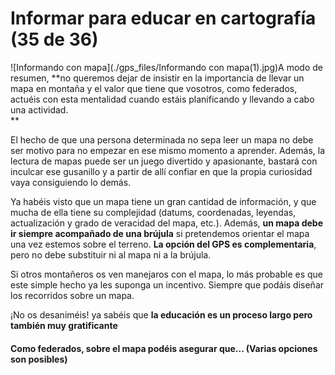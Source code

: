 # Informar para educar en cartografía (35 de 36)

![Informando con mapa](./gps_files/Informando con mapa(1).jpg)A modo de resumen, **no queremos dejar de insistir en la importancia de llevar un mapa en montaña y el valor que tiene que vosotros, como federados, actuéis con esta mentalidad cuando estáis planificando y llevando a cabo una actividad.  
**

El hecho de que una persona determinada no sepa leer un mapa no debe ser motivo para no empezar en ese mismo momento a aprender. Además, la lectura de mapas puede ser un juego divertido y apasionante, bastará con inculcar ese gusanillo y a partir de allí confiar en que la propia curiosidad vaya consiguiendo lo demás.

Ya habéis visto que un mapa tiene un gran cantidad de información, y que mucha de ella tiene su complejidad (datums, coordenadas, leyendas, actualización y grado de veracidad del mapa, etc.). Además, **un mapa debe ir siempre acompañado de una brújula** si pretendemos orientar el mapa una vez estemos sobre el terreno. **La opción del GPS es complementaria**, pero no debe substituir ni al mapa ni a la brújula.

Si otros montañeros os ven manejaros con el mapa, lo más probable es que este simple hecho ya les suponga un incentivo. Siempre que podáis diseñar los recorridos sobre un mapa.

¡No os desaniméis! ya sabéis que **la educación es un proceso largo pero también muy gratificante**

#### Como federados, sobre el mapa podéis asegurar que... (Varias opciones son posibles)